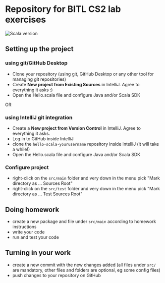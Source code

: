 # Repository for BITL CS2 lab exercises

![Scala version](https://img.shields.io/badge/Scala-2.12.10-blue)

## Setting up the project

### using git/GitHub Desktop

- Clone your repository (using git, GitHub Desktop or any other tool for managing git repositories)
- Create **New project from Existing Sources** in IntelliJ. Agree to everything it asks :)
- Open the Hello.scala file and configure Java and/or Scala SDK

OR

### using IntelliJ git integration

- Create a **New project from Version Control** in IntelliJ. Agree to everything it asks.
- Log in to GitHub inside IntelliJ
- clone the `hello-scala-yourusername` repository inside IntelliJ (it will take a while!)
- Open the Hello.scala file and configure Java and/or Scala SDK

### Configure project

- right-click on the `src/main` folder and very down in the menu pick "Mark directory as ... Sources Root"
- right-click on the `src/test` folder and very down in the menu pick "Mark directory as ... Test Sources Root"

## Doing homework

- create a new package and file under `src/main` according to homework instructions
- write your code
- run and test your code

## Turning in your work

- create a new commit with the new changes added (all files under `src/` are mandatory, other files and folders are optional, eg some config files)
- push changes to your repository on GitHub

